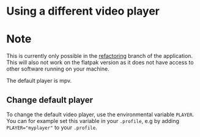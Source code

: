 # Using a different video player

# Note

This is currently only possible in the [refactoring](https://github.com/Schmiddiii/Tubefeeder/pull/32) branch of the application.
This will also not work on the flatpak version as it does not have access to other software running on your machine.

The default player is mpv.

## Change default player

To change the default video player, use the environmental variable `PLAYER`. You can for example set this variable in your `.profile`, e.g
by adding `PLAYER="myplayer"` to your `.profile`.
